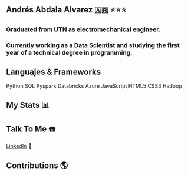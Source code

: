 ## Andrés Abdala Alvarez  🇦🇷 ⭐⭐⭐
### Graduated from UTN as electromechanical engineer.
### Currently working as a Data Scientist and studying the first year of a technical degree in programming.

## Languajes & Frameworks
Python
SQL
Pyspark
Databricks
Azure
JavaScript
HTML5
CSS3
Hadoop

## My Stats 📊

## Talk To Me ☎️
[LinkedIn](www.linkedin.com/in/andres-abdala-alvarez) 🔗

## Contributions 🌎


<!--

**AndresPampa/AndresPampa** is a ✨ _special_ ✨ repository because its `README.md` (this file) appears on your GitHub profile.

Here are some ideas to get you started:

- 🔭 I’m currently working on ...
- 🌱 I’m currently learning ...
- 👯 I’m looking to collaborate on ...
- 🤔 I’m looking for help with ...
- 💬 Ask me about ...
- 📫 How to reach me: ...
- 😄 Pronouns: ...
- ⚡ Fun fact: ...
-->
